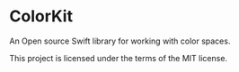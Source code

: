 # ColorKit

An Open source Swift library for working with color spaces.

This project is licensed under the terms of the MIT license.
